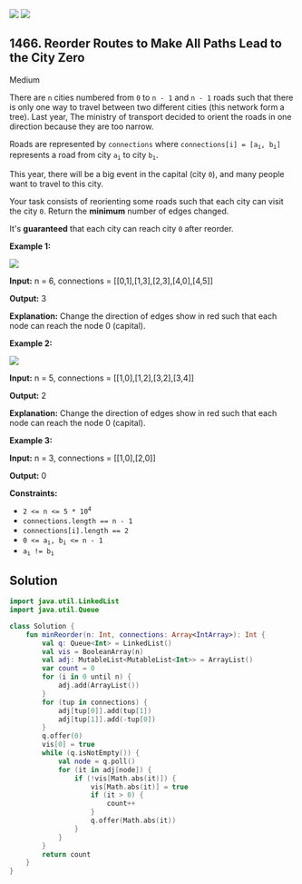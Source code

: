 [![](https://img.shields.io/github/stars/javadev/LeetCode-in-Kotlin?label=Stars&style=flat-square)](https://github.com/javadev/LeetCode-in-Kotlin)
[![](https://img.shields.io/github/forks/javadev/LeetCode-in-Kotlin?label=Fork%20me%20on%20GitHub%20&style=flat-square)](https://github.com/javadev/LeetCode-in-Kotlin/fork)

## 1466\. Reorder Routes to Make All Paths Lead to the City Zero

Medium

There are `n` cities numbered from `0` to `n - 1` and `n - 1` roads such that there is only one way to travel between two different cities (this network form a tree). Last year, The ministry of transport decided to orient the roads in one direction because they are too narrow.

Roads are represented by `connections` where <code>connections[i] = [a<sub>i</sub>, b<sub>i</sub>]</code> represents a road from city <code>a<sub>i</sub></code> to city <code>b<sub>i</sub></code>.

This year, there will be a big event in the capital (city `0`), and many people want to travel to this city.

Your task consists of reorienting some roads such that each city can visit the city `0`. Return the **minimum** number of edges changed.

It's **guaranteed** that each city can reach city `0` after reorder.

**Example 1:**

![](https://assets.leetcode.com/uploads/2020/05/13/sample_1_1819.png)

**Input:** n = 6, connections = \[\[0,1],[1,3],[2,3],[4,0],[4,5]]

**Output:** 3

**Explanation:** Change the direction of edges show in red such that each node can reach the node 0 (capital).

**Example 2:**

![](https://assets.leetcode.com/uploads/2020/05/13/sample_2_1819.png)

**Input:** n = 5, connections = \[\[1,0],[1,2],[3,2],[3,4]]

**Output:** 2

**Explanation:** Change the direction of edges show in red such that each node can reach the node 0 (capital).

**Example 3:**

**Input:** n = 3, connections = \[\[1,0],[2,0]]

**Output:** 0

**Constraints:**

*   <code>2 <= n <= 5 * 10<sup>4</sup></code>
*   `connections.length == n - 1`
*   `connections[i].length == 2`
*   <code>0 <= a<sub>i</sub>, b<sub>i</sub> <= n - 1</code>
*   <code>a<sub>i</sub> != b<sub>i</sub></code>

## Solution

```kotlin
import java.util.LinkedList
import java.util.Queue

class Solution {
    fun minReorder(n: Int, connections: Array<IntArray>): Int {
        val q: Queue<Int> = LinkedList()
        val vis = BooleanArray(n)
        val adj: MutableList<MutableList<Int>> = ArrayList()
        var count = 0
        for (i in 0 until n) {
            adj.add(ArrayList())
        }
        for (tup in connections) {
            adj[tup[0]].add(tup[1])
            adj[tup[1]].add(-tup[0])
        }
        q.offer(0)
        vis[0] = true
        while (q.isNotEmpty()) {
            val node = q.poll()
            for (it in adj[node]) {
                if (!vis[Math.abs(it)]) {
                    vis[Math.abs(it)] = true
                    if (it > 0) {
                        count++
                    }
                    q.offer(Math.abs(it))
                }
            }
        }
        return count
    }
}
```